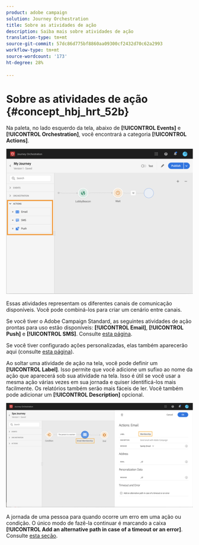 ```yaml
---
product: adobe campaign
solution: Journey Orchestration
title: Sobre as atividades de ação
description: Saiba mais sobre atividades de ação
translation-type: tm+mt
source-git-commit: 57dc86d775bf8860aa09300cf2432d70c62a2993
workflow-type: tm+mt
source-wordcount: '173'
ht-degree: 28%

---
```



# Sobre as atividades de ação {#concept_hbj_hrt_52b}

Na paleta, no lado esquerdo da tela, abaixo de **[!UICONTROL Events]** e **[!UICONTROL Orchestration]**, você encontrará a categoria **[!UICONTROL Actions]**.

![](../assets/journey58.png)

Essas atividades representam os diferentes canais de comunicação disponíveis. Você pode combiná-los para criar um cenário entre canais.

Se você tiver o Adobe Campaign Standard, as seguintes atividades de ação prontas para uso estão disponíveis: **[!UICONTROL Email]**, **[!UICONTROL Push]** e **[!UICONTROL SMS]**. Consulte [esta página](../building-journeys/using-adobe-campaign-actions.md).

Se você tiver configurado ações personalizadas, elas também aparecerão aqui (consulte [esta página](../building-journeys/using-custom-actions.md)).

Ao soltar uma atividade de ação na tela, você pode definir um **[!UICONTROL Label]**. Isso permite que você adicione um sufixo ao nome da ação que aparecerá sob sua atividade na tela. Isso é útil se você usar a mesma ação várias vezes em sua jornada e quiser identificá-los mais facilmente. Os relatórios também serão mais fáceis de ler. Você também pode adicionar um **[!UICONTROL Description]** opcional.

![](../assets/journey59bis.png)

A jornada de uma pessoa para quando ocorre um erro em uma ação ou condição. O único modo de fazê-la continuar é marcando a caixa **[!UICONTROL Add an alternative path in case of a timeout or an error]**. Consulte [esta seção](../building-journeys/using-the-journey-designer.md#paths).
